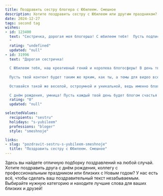 ```yaml
---
title: Поздравить сестру блогера с Юбилеем. Смешное
description: Хотите поздравить сестру с Юбилеем или другим праздником? Наш ИИ создаст незабываемое поздравление, а вы обязательно выделитесь среди других.  
date: 2024-12-27
tags: second tag
wishes:
- id: 123400
  text: "Сестричка, дорогая моя блогерша! С юбилеем тебя!  Пусть подписчики растут как на дрожжах, а лайки сыплются градом (только не на голову, береги прическу для новых сторис!). Желаю тебе вечно вирусного контента, миллионных просмотров и чтобы твой успех был настолько оглушительным, что соседи начнут жаловаться на шум от твоих победных криков!  Короче, будь звездой, сияй,  и помни:  ты лучшая сестра на свете.  Даже лучше, чем я! (шутка, конечно 😉).
  "
  rating: "undefined"
  updated: "null"
- id: 31996
  text: "Дорогая сестричка!
  
  С Юбилеем тебя, наш креативный гений и королева блогосферы! В день твоего рождения желаю тебе не только миллион подписчиков, но и миллион лайков от самой жизни! Пусть каждый новый пост будет вирусным, а каждый комментарий — полон любви и восхищения (особенно от нашей семьи)!
  
  Пусть твой контент будет таким же ярким, как ты, а темы для видео всегда приходят, как неожиданный Дед Мороз: внезапно и с подарками! Держи свою камеру наготове, ведь впереди море интересных историй!
  
  Оставайся такой же веселой, остроумной и уникальной, ведь именно благодаря тебе мы знаем, что \"передать привет маме\" — это целое искусство! Я горжусь тобой и всегда буду в первых рядах твоих зрителей!
  
  С днём рождения, умница! Пусть каждый твой день будет блогом счастья и радости! 🎉📸❤️"
  rating: "0"
  updated: "null"

selectedValues:
  recipients: "sestru"
  holidays: "s-yubileem"
  professions: "bloger"
  style: "smeshnoje"

links:
- slug: "pozdravit-sestru-s-yubileem-smeshnoje"
  title: "Поздравить сестру с Юбилеем. Смешное"
---
```


Здесь вы найдете отличную подборку поздравлений на любой случай. 
Хотите поздравить друга с днём рождения, коллегу с профессиональным праздником или близких с Новым годом? У нас есть всё, чтобы сделать ваш поздравительный текст незабываемым. Выбирайте нужную категорию и находите лучшие слова для ваших близких и друзей!
